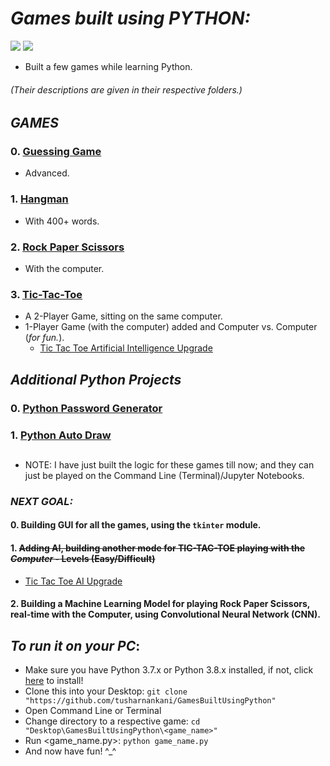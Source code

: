 
# *Games built using PYTHON:*

![](https://tokei.rs/b1/github/tusharnankani/GamesBuiltUsingPython) ![](https://tokei.rs/b1/github/tusharnankani/GamesBuiltUsingPython?category=files)
* Built a few games while learning Python.

###### (*Their descriptions are given in their respective folders.*)

## *GAMES*
### 0. [Guessing Game](https://github.com/tusharnankani/GamesBuiltUsingPython/tree/master/Guessing_Game) 
* Advanced.
### 1. [Hangman](https://github.com/tusharnankani/GamesBuiltUsingPython/tree/master/Hangman_Game)
* With 400+ words. 
### 2. [Rock Paper Scissors](https://github.com/tusharnankani/GamesBuiltUsingPython/tree/master/RockPaperScissors_Game)
* With the computer.
### 3. [Tic-Tac-Toe](https://github.com/tusharnankani/GamesBuiltUsingPython/tree/master/TicTacToe_Game)
* A 2-Player Game, sitting on the same computer.
* 1-Player Game (with the computer) added and Computer vs. Computer (*for fun.*).
  * [Tic Tac Toe Artificial Intelligence Upgrade](https://github.com/tusharnankani/Tic-Tac-Toe-AI)
 
## *Additional Python Projects*
### 0. [Python Password Generator](https://github.com/tusharnankani/PythonPasswordGenerator) 
### 1. [Python Auto Draw](https://github.com/tusharnankani/PythonAutoDraw)
  
  
  
##
* NOTE: I have just built the logic for these games till now; and they can just be played on the Command Line (Terminal)/Jupyter Notebooks.
### *NEXT GOAL:*
#### 0. Building GUI for all the games, using the `tkinter` module.
#### 1. ~~Adding AI, building another mode for TIC-TAC-TOE playing with the *Computer* - Levels (Easy/Difficult)~~
  - [Tic Tac Toe AI Upgrade](https://github.com/tusharnankani/Tic-Tac-Toe-AI)
#### 2. Building a Machine Learning Model for playing Rock Paper Scissors, real-time with the Computer, using Convolutional Neural Network (CNN).


## *To run it on your PC*:
* Make sure you have Python 3.7.x or Python 3.8.x installed, if not, click [here](https://www.python.org/downloads/) to install! 
* Clone this into your Desktop: `git clone "https://github.com/tusharnankani/GamesBuiltUsingPython"`
* Open Command Line or Terminal 
* Change directory to a respective game: `cd "Desktop\GamesBuiltUsingPython\<game_name>"`
* Run <game_name.py>: `python game_name.py`
* And now have fun! ^_^
